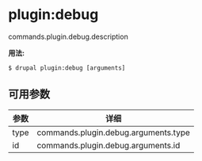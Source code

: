 # plugin:debug
commands.plugin.debug.description

**用法:**
```
$ drupal plugin:debug [arguments]
```

## 可用参数
参数 | 详细
---------|-------------
type | commands.plugin.debug.arguments.type
id | commands.plugin.debug.arguments.id
